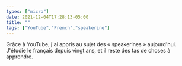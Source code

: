 ```yaml
---
types: ["micro"]
date: 2021-12-04T17:28:13-05:00
title: ""
tags: ["YouTube","French","speakerine"]
---
```

Grâce à YouTube, j'ai appris au sujet des « speakerines » aujourd'hui. J'étudie le français depuis vingt ans, et il reste des tas de choses à apprendre.
